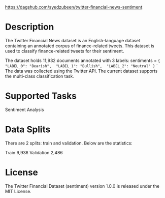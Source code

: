 https://dagshub.com/syedzubeen/twitter-financial-news-sentiment

# Description

The Twitter Financial News dataset is an English-language dataset containing an annotated corpus of finance-related tweets. This dataset is used to classify finance-related tweets for their sentiment.

The dataset holds 11,932 documents annotated with 3 labels:
sentiments = 
`{
    "LABEL_0": "Bearish", 
    "LABEL_1": "Bullish", 
    "LABEL_2": "Neutral"
}`
` 
The data was collected using the Twitter API. The current dataset supports the multi-class classification task.

# Supported Tasks 

Sentiment Analysis

# Data Splits
There are 2 splits: train and validation. Below are the statistics:

Train	9,938
Validation	2,486

# License

The Twitter Financial Dataset (sentiment) version 1.0.0 is released under the MIT License.

